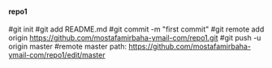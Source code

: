 #### repo1
#git init
#git add README.md
#git commit -m "first commit"
#git remote add origin https://github.com/mostafamirbaha-ymail-com/repo1.git
#git push -u origin master
#remote master path: https://github.com/mostafamirbaha-ymail-com/repo1/edit/master
